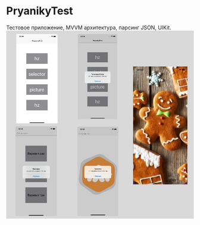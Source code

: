 # PryanikyTest
Тестовое приложение, MVVM архитектура, парсинг JSON, UIKit.
![alt tag](https://github.com/LarDenAle/PryanikyTest/blob/main/MyCollages.jpg "Скриншоты")​
